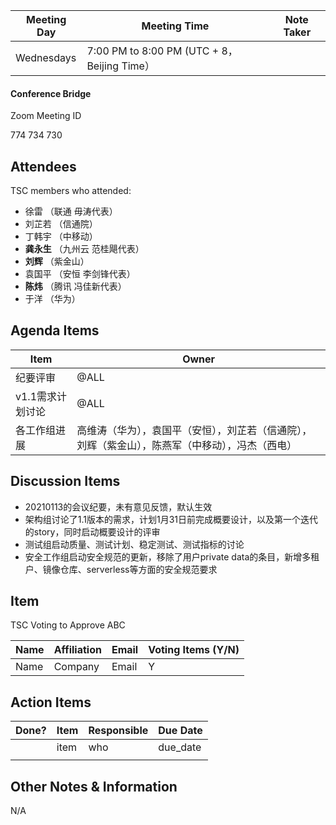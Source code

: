 | Meeting Day | Meeting Time                                | Note Taker |
| ----------- | ------------------------------------------- | ---------- |
| Wednesdays  | 7:00 PM to 8:00 PM (UTC + 8，Beijing Time） |            |

#### Conference Bridge

Zoom Meeting ID

774 734 730


## Attendees

TSC members who attended:

- 徐雷 （联通 毋涛代表）
- 刘芷若       （信通院）     
- 丁韩宇          （中移动）    
-  **龚永生**          （九州云 范桂飓代表）      
-  **刘辉**           （紫金山）     
- 袁国平    （安恒 李剑锋代表） 
-  **陈炜**       （腾讯 冯佳新代表）    
- 于洋           （华为）    

## Agenda Items

| Item                  | Owner                                                        |
| --------------------- | ------------------------------------------------------------ |
| 纪要评审              | @ALL                                                         |
| v1.1需求计划讨论 | @ALL                                                      |
| 各工作组进展          | 高维涛（华为），袁国平（安恒），刘芷若（信通院），刘辉（紫金山），陈燕军（中移动），冯杰（西电） |


## Discussion Items

- 20210113的会议纪要，未有意见反馈，默认生效
- 架构组讨论了1.1版本的需求，计划1月31日前完成概要设计，以及第一个迭代的story，同时启动概要设计的评审
- 测试组启动质量、测试计划、稳定测试、测试指标的讨论
- 安全工作组启动安全规范的更新，移除了用户private data的条目，新增多租户、镜像仓库、serverless等方面的安全规范要求

## Item

TSC Voting to Approve ABC

| **Name** | **Affiliation** | **Email** | **Voting Items (Y/N)** |
| -------- | --------------- | --------- | ---------------------- |
| Name     | Company         | Email     | Y                      |


## Action Items

| Done? | Item | Responsible | Due Date |
| ----- | ---- | ----------- | -------- |
|       | item | who         | due_date |
|       |      |             |          |

## Other Notes & Information

N/A